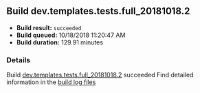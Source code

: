 ## Build dev.templates.tests.full_20181018.2
- **Build result:** `succeeded`
- **Build queued:** 10/18/2018 11:20:47 AM
- **Build duration:** 129.91 minutes
### Details
Build [dev.templates.tests.full_20181018.2](https://winappstudio.visualstudio.com/web/build.aspx?pcguid=a4ef43be-68ce-4195-a619-079b4d9834c2&builduri=vstfs%3a%2f%2f%2fBuild%2fBuild%2f26441) succeeded
Find detailed information in the [build log files](https://uwpctdiags.blob.core.windows.net/buildlogs/dev.templates.tests.full_20181018.2_logs.zip)
